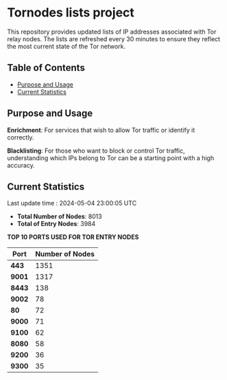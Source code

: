 # Tornodes lists project

This repository provides updated lists of IP addresses associated with Tor relay nodes. The lists are refreshed every 30 minutes to ensure they reflect the most current state of the Tor network.

## Table of Contents

- [Purpose and Usage](#purpose-and-usage)
- [Current Statistics](#current-statistics)


## Purpose and Usage

**Enrichment**: For services that wish to allow Tor traffic or identify it correctly.

**Blacklisting**: For those who want to block or control Tor traffic, understanding which IPs belong to Tor can be a starting point with a high accuracy.

## Current Statistics

Last update time : 2024-05-04 23:00:05 UTC

- **Total Number of Nodes**: 8013
- **Total of Entry Nodes**: 3984

**TOP 10 PORTS USED FOR TOR ENTRY NODES**

| **Port** | **Number of Nodes** |
|------|-----------------|
| **443**   | 1351  |
| **9001**   | 1317  |
| **8443**   | 138  |
| **9002**   | 78  |
| **80**   | 72  |
| **9000**   | 71  |
| **9100**   | 62  |
| **8080**   | 58  |
| **9200**   | 36  |
| **9300**   | 35  |

